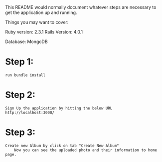This README would normally document whatever steps are necessary to get the application up and running.

Things you may want to cover:

Ruby version: 2.3.1 Rails Version: 4.0.1

Database: MongoDB

# Step 1:
	run bundle install
	
# Step 2:
	Sign Up the application by hitting the below URL
	http://localhost:3000/

# Step 3:
	Create new Album by click on tab "Create New Album"
		Now you can see the uploaded photo and their information to home page.
	
